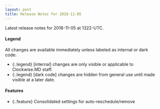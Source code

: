```yaml
---
layout: post
title: Release Notes for 2018-11-05
---
```


Latest release notes for 2018-11-05 at 1322-UTC.

<div class='legend' markdown='1'>

#### Legend

All changes are available immediately unless labeled as internal or dark code:

- {:.legend} [internal] changes are only visible or applicable to Clockwise.MD staff.
- {:.legend} [dark code] changes are hidden from general use until made visible at a later date.

</div>

<div class='features' markdown='1'>

#### Features

- {:.feature} Consolidated settings for auto-reschedule/remove

</div>

